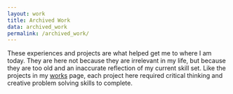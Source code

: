 ```yaml
---
layout: work
title: Archived Work
data: archived_work
permalink: /archived_work/
---
```


These experiences and projects are what helped get me to where I am today. They are here not because they are irrelevant in my life, but because they are too old and an inaccurate reflection of my current skill set. Like the projects in my [works](/work) page, each project here required critical thinking and creative problem solving skills to complete.